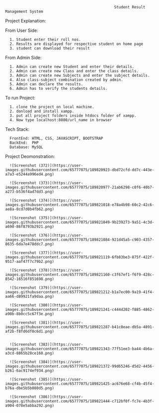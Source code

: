                                                 
                                                     Student Result Management System
                                                
  Project Explanation:
  
  From User Side:
      
      1. Student enter their roll nos.
      2. Results are displayed for respective student on home page
      3. student can download their result
      
  From Admin Side:
      
      1. Admin can create new Student and enter their details.
      2. Admin can create new Class and enter the class details.
      3. Admin can create new Subjects and enter the subject details.
      4. Also class-subject combination created by admin.
      5. Admin can declare the results.
      6. Admin has to verify the students details.
      
  To run Project:
      
      1. clone the project on local machine.
      2. donload and install xampp.
      3. put all project folders inside htdocs folder of xampp.
      4. Now type localhost:8080/url_name in browser
      
  Tech Stack:
  
      FrontEnd: HTML, CSS, JAVASCRIPT, BOOTSTRAP
      BackEnd:  PHP
      Database: MySQL
      
      
  Project Deomonstration:
  
      

      ![Screenshot (372)](https://user-images.githubusercontent.com/65777075/189820923-dbd72cfd-dd7c-443e-a7a3-e5244a996ed4.png)

      ![Screenshot (373)](https://user-images.githubusercontent.com/65777075/189820977-21ab6298-c0f6-40b7-a273-b536f4ad7dd3.png)

      ![Screenshot (374)](https://user-images.githubusercontent.com/65777075/189821018-e78a4b98-60c2-42c6-ae8a-8cd7d0b4fb62.png)
      
      ![Screenshot (375)](https://user-images.githubusercontent.com/65777075/189821049-9b239273-9a51-4c3d-a690-86f8793b2921.png)
      
      ![Screenshot (376)](https://user-images.githubusercontent.com/65777075/189821084-921d45a5-c903-4357-8635-6da7e478ddc7.png)
      
      ![Screenshot (377)](https://user-images.githubusercontent.com/65777075/189821119-6fb83be3-875f-422f-9517-aaf47f7c79b2.png)
      
      ![Screenshot (378)](https://user-images.githubusercontent.com/65777075/189821160-c3f67ef1-f6f9-428c-8542-16516f851698.png)
      
      ![Screenshot (379)](https://user-images.githubusercontent.com/65777075/189821212-b1a7ec00-9a19-41f4-aa66-d89921fa9daa.png)
      
      ![Screenshot (380)](https://user-images.githubusercontent.com/65777075/189821241-c444d202-f885-4862-a90b-8b0cc5c67f3e.png)
      
      ![Screenshot (381)](https://user-images.githubusercontent.com/65777075/189821287-b41c0eae-db5a-4891-af2b-f8fd6df0c6d1.png)
      
            
      ![Screenshot (383)](https://user-images.githubusercontent.com/65777075/189821343-77f51ee3-ba44-4b6a-a3cd-8865b28ce160.png)
      
      ![Screenshot (384)](https://user-images.githubusercontent.com/65777075/189821372-99d65246-d5d2-4456-b261-6ac9174ef934.png)
      
      ![Screenshot (385)](https://user-images.githubusercontent.com/65777075/189821425-ac676e68-cf4b-45f4-b76a-dbe5b5b080d5.png)
      
      ![Screenshot (386)](https://user-images.githubusercontent.com/65777075/189821444-c712bf0f-fc7e-4b3f-a904-078e5abba292.png)













  
